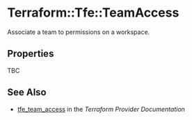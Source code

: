 # Terraform::Tfe::TeamAccess

Associate a team to permissions on a workspace.

## Properties

TBC

## See Also

* [tfe_team_access](https://www.terraform.io/docs/providers/tfe/r/team_access.html) in the _Terraform Provider Documentation_